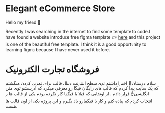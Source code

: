 # Elegant eCommerce Store

Hello my friend 👋

Recently I was searching in the internet to find some template to code.I have found a website introduce free figma template 👉 [here](https://www.freefigmatemplates.com/) and this project is one of the beautiful free template.
I think it is a good opportunity to learning figma because I have never used it before.

# فروشگاه تجارت الکترونیک

سلام دوستان 👋
اخیرا داشتم توی سطح اینترنت دنبال قالب برای تمرین کردن میگشتم که یک سایت پیدا کردم که قالب های رایگان فیگا رو معرفی میکرد که ادرسشو توی متن انگلیسی☝ قرار دادم .
از اونجایی که قبلا با فیگما کار نکرده بودم یکی از قالب ها ر انتخاب کردم که پیاده کنم و کار با فیگمارو یاد بگیرم و این پروژه یکی از اون قالب ها هست.
